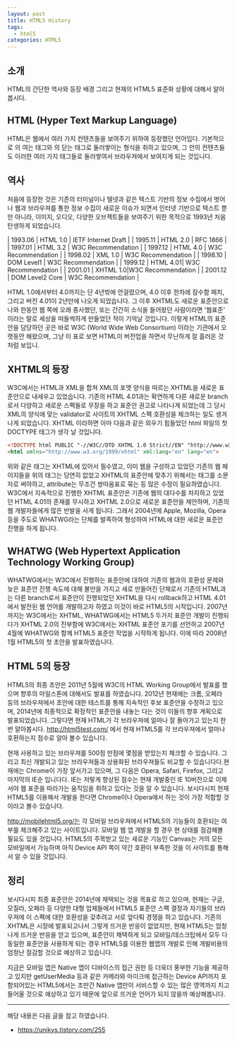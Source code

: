 ```yaml
---
layout: post
title: HTML5 History
tags:
  - html5
categories: HTML5
---
```


## 소개
HTML의 간단한 역사와 등장 배경 그리고 현재의 HTML5 표준화 상황에 대해서 알아봅시다.

## HTML (Hyper Text Markup Language)
HTML은 웹에서 여러 가지 컨텐츠들을 보여주기 위하여 등장했던 언어입다. 기본적으로 <html>의 여는 태그와 </html>의 닫는 태그로 둘러쌓이는 형식을 취하고 있으며, 그 안의 컨텐츠들도 이러한 여러 가지 태그들로 둘러쌓여서 브라우져에서 보여지게 되는 것입니다.

## 역사
처음에 등장한 것은 기존의 터미널이나 텔넷과 같은 텍스트 기반의 정보 수집에서 벗어나 웹과 브라우져를 통한 정보 수집이 새로운 이슈가 되면서 인터넷 기반으로 텍스트 뿐만 아니라, 이미지, 오디오, 다양한 오브젝트들을 보여주기 위한 목적으로 1993년 처음 탄생하게 되었습니다.

| 1993.06 | HTML 1.0 | IETF Internet Draft |
| 1995.11 | HTML 2.0 | RFC 1866 |
| 1997.01	| HTML 3.2 | W3C Recommendation |
| 1997.12 | HTML 4.0 | W3C Recommendation |
| 1998.02	| XML 1.0  | W3C Recommendation |
| 1998.10	| DOM Level1 | W3C Recommendation |
| 1999.12	| HTML 4.01| W3C Recommendation |
| 2001.01	| XHTML 1.0|W3C Recommendation |
| 2001.12	| DOM Level2 Core | W3C Recommendation |

HTML 1.0에서부터 4.0까지는 단 4년밖에 안걸렸으며, 4.0 이후 한차례 잠수함 패치, 그리고 버전 4.01이 2년만에 나오게 되었습니다. 그 이후 XHTML도 새로운 표준안으로 나와 한동안 웹 쪽에 오래 종사했던, 또는 간간히 소식을 들어왔던 사람이라면 '웹표준' 이라는 말로 세상을 떠들썩하게 만들었던 적이 기억날 것입니다. 이렇게 HTML의 표준안을 담당하던 곳은 바로 W3C (World Wide Web Consortium) 이라는 기관에서 오랫동안 해왔으며, 그냥 이 표로 보면 HTML이 버전업을 하면서 무난하게 잘 흘러온 것 처럼 보입니.

## XHTML의 등장
W3C에서는 HTML과 XML을 합쳐 XML의 포맷 양식을 따르는 XHTML을 새로운 표준안으로 내세우고 있었습니다. 기존의 HTML 4.01과는 확연하게 다른 새로운 branch로서 다양하고 새로운 스펙들로 무장을 하고 표준안 권고로 나타나게 되었는데 그 당시 XML의 양식에 맞는 validator로 사이트의 XHTML 스펙 호환성을 체크하는 일도 생겨나게 되었습니다. XHTML 이라하면 아마 다음과 같은 외우기 힘들었던 html 파일의 첫 DOCTYPE 태그가 생각 날 것입니다.

```html
<!DOCTYPE html PUBLIC "-//W3C//DTD XHTML 1.0 Strict//EN" "http://www.w3.org/TR/xhtml1/DTD/xhtml1-strict.dtd">
<html xmlns="http://www.w3.org/1999/xhtml" xml:lang="en" lang="en">
```

위와 같은 태그는 XHTML에 있어서 필수였고, 이미 웹을 구성하고 있었던 기존의 웹 페이지들을 위의 태그는 당연히 없었고 XHTML의 표준안에 맞추기 위해서는 태그를 소문자로 써야하고, attribute는 무조건 쌍따옴표로 묶는 등 많은 수정이 필요하였습니다. W3C에서 지속적으로 진행한 XHTML 표준안은 기존에 웹의 대다수를 차지하고 있었던 HTML 4.01의 존재를 무시하고 XHTML 2.0으로 새로운 표준안을 제안하며, 기존의 웹 개발자들에게 많은 반발을 사게 됩니다. 그래서 2004년에 Apple, Mozilla, Opera 등을 주도로 WHATWG라는 단체를 발족하여 형성하여 HTML에 대한 새로운 표준안 진행을 하게 됩니다.

## WHATWG (Web Hypertext Application Technology Working Group)
WHATWG에서는 W3C에서 진행하는 표준안에 대하여 기존의 웹과의 호환성 문제와 늦은 표준안 진행 속도에 대해 불만을 가지고 새로 만들어진 단체로서 기존의 HTML과는 다른 branch로서 표준안이 진행되었던 XHTML을 다시 rollback하고 HTML 4.01에서 발전된 웹 언어를 개발하고자 하였고 이것이 바로 HTML5의 시작입니다. 2007년까지는 W3C에서는 XHTML, WHATWG에서는 HTML5 두가지 표준안 개발이 진행되다가 XHTML 2.0의 진부함에 W3C에서는 XHTML 표준안 포기를 선언하고 2007년 4월에 WHATWG와 함께 HTML5 표준안 작업을 시작하게 됩니다. 이에 따라 2008년 1월 HTML5의 첫 초안을 발표하였습니다.

## HTML 5의 등장
HTML5의 최종 초안은 2011년 5월에 W3C의 HTML Working Group에서 발표를 했으며 향후의 마일스톤에 대해서도 발표를 하였습니다. 2012년 현재에는 크롬, 오페라 등의 브라우져에서 초안에 대한 테스트를 통해 지속적인 후보 표준안을 수정하고 있으며, 2014년에 최종적으로 확정적인 표준안을 내놓는 다는 것이 이들의 향후 계획으로 발표되었습니다. 그렇다면 현재 HTML가 각 브라우져에 얼마나 잘 돌아가고 있는지 한번 알아봅시다. http://html5test.com/ 에서 현재 HTML5를 각 브라우져에서 얼마나 호환하는지 점수로 알아 볼수 있습니다.

현재 사용하고 있는 브라우져를 500점 만점에 몇점을 받았는지 체크할 수 있습니다. 그리고 최신 개발되고 있는 브라우져들과 상용화된 브라우져들도 비교할 수 있습니다다.현재에는 Chrome이 가장 앞서가고 있으며, 그 다음은 Opera, Safari, Firefox, 그리고 마지막의 IE순 입니다다. IE는 저렇게 향상된 점수는 현재 개발중인 IE 10버전으로 이제서야 웹 표준을 따라가는 움직임을 취하고 있다는 것을 알 수 있습니다. 보시다시피 현재 HTML5를 이용해서 개발을 한다면 Chrome이나 Opera에서 하는 것이 가장 적합할 것이라고 볼수 있습니다.

http://mobilehtml5.org/는 각 모바일 브라우져에서 HTML5의 기능들이 호환되는 여부를 체크해주고 있는 사이트입니다. 모바일 웹 앱 개발을 할 경우 현 상태를 점검해볼 필요도 있을 것입니다. HTML5의 주목받고 있는 새로운 기능인 Canvas는 거의 모든 모바일에서 가능하며 아직 Device API 쪽이 약간 호환이 부족한 것을 이 사이트를 통해서 알 수 있을 것입니다.


## 정리
보시다시피 최종 표준안은 2014년에 채택되는 것을 목표로 하고 있으며, 현재는 구글, 모질라, 오페라 등 다양한 대형 업체들에서 HTML5 표준안 스펙 결정과 자기들의 브라우져에 이 스펙에 대한 호환성을 갖추려고 서로 앞다퉈 경쟁을 하고 있습니다. 기존의 XHTML은 시장에 발표되고나서 그렇게 뜨거운 반응이 없었지만, 현재 HTML5는 엄청나게 뜨거운 반응을 얻고 있으며, 표준안이 채택하게 되고 모바일/데스크탑에서 모두 다 동일한 표준안을 사용하게 되는 경우 HTML5를 이용한 웹앱의 개발로 인해 개발비용의 엄청난 절감할 것으로 예상하고 있습니다.

지금은 모바일 앱은 Native 앱이 디바이스의 접근 권한 등 더욱더 풍부한 기능을 제공하고 있지만 getUserMedia 등과 같은 카메라와 마이크에 접근하는 Device API까지 포함되어있는 HTML5에서는 조만간 Native 앱만이 서비스할 수 있는 많은 영역까지 치고 들어올 것으로 예상하고 있기 때문에 앞으로 뜨거운 언어가 되지 않을까 예상해봅니다.




----
해당 내용은 다음 글을 참고 하였습니다.
- https://unikys.tistory.com/255